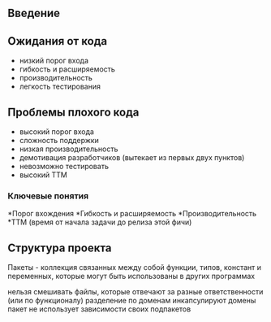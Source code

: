## Введение

## Ожидания от кода
- низкий порог входа
- гибкость и расширяемость
- производительность
- легкость тестирования

## Проблемы плохого кода
- высокий порог входа
- сложность поддержки
- низкая производительность
- демотивация разработчиков (вытекает из первых двух пунктов)
- невозможно тестировать
- высокий  TTM

### Ключевые понятия
*Порог вхождения
*Гибкость и расширяемость
*Производительность
*TTM (время от начала задачи до релиза этой фичи)

## Структура проекта
Пакеты - коллекция связанных между собой функции, типов, констант и переменных, которые могут быть использованы в других программах

нельзя смешивать файлы, которые отвечают за разные ответственности (или по функционалу)
разделение по доменам
инкапсулируют домены
пакет не использует зависимости своих подпакетов

